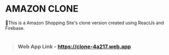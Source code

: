 # AMAZON CLONE

🛒This is a Amazon Shopping Site's clone version created using ReactJs and Firebase. 
<br>
<br>
> ### Web App Link - https://clone-4a217.web.app
